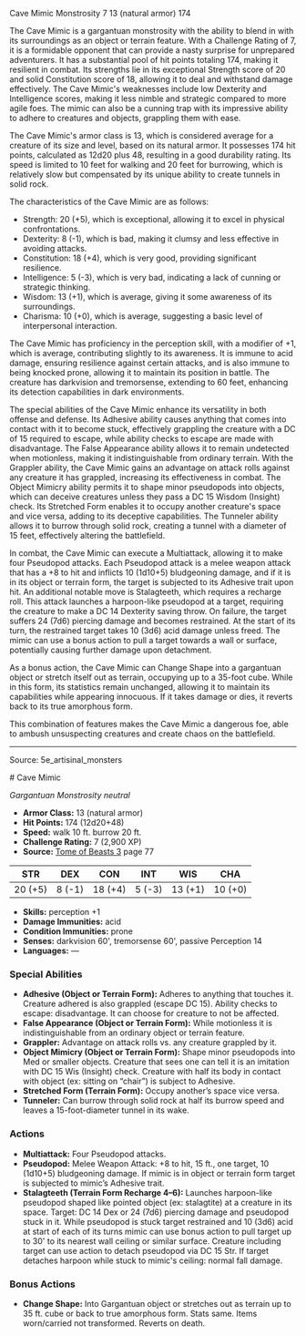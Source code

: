 <MonsterName/>Cave Mimic</MonsterName>
<CreatureType/>Monstrosity</CreatureType>
<CR/>7</CR>
<AC/>13 (natural armor)</AC>
<HP/>174</HP>
<summary>The Cave Mimic is a gargantuan monstrosity with the ability to blend in with its surroundings as an object or terrain feature. With a Challenge Rating of 7, it is a formidable opponent that can provide a nasty surprise for unprepared adventurers. It has a substantial pool of hit points totaling 174, making it resilient in combat. Its strengths lie in its exceptional Strength score of 20 and solid Constitution score of 18, allowing it to deal and withstand damage effectively. The Cave Mimic's weaknesses include low Dexterity and Intelligence scores, making it less nimble and strategic compared to more agile foes. The mimic can also be a cunning trap with its impressive ability to adhere to creatures and objects, grappling them with ease. </summary>

<detail>

The Cave Mimic's armor class is 13, which is considered average for a creature of its size and level, based on its natural armor. It possesses 174 hit points, calculated as 12d20 plus 48, resulting in a good durability rating. Its speed is limited to 10 feet for walking and 20 feet for burrowing, which is relatively slow but compensated by its unique ability to create tunnels in solid rock.

The characteristics of the Cave Mimic are as follows: 
- Strength: 20 (+5), which is exceptional, allowing it to excel in physical confrontations.
- Dexterity: 8 (-1), which is bad, making it clumsy and less effective in avoiding attacks.
- Constitution: 18 (+4), which is very good, providing significant resilience.
- Intelligence: 5 (-3), which is very bad, indicating a lack of cunning or strategic thinking.
- Wisdom: 13 (+1), which is average, giving it some awareness of its surroundings.
- Charisma: 10 (+0), which is average, suggesting a basic level of interpersonal interaction.

The Cave Mimic has proficiency in the perception skill, with a modifier of +1, which is average, contributing slightly to its awareness. It is immune to acid damage, ensuring resilience against certain attacks, and is also immune to being knocked prone, allowing it to maintain its position in battle. The creature has darkvision and tremorsense, extending to 60 feet, enhancing its detection capabilities in dark environments.

The special abilities of the Cave Mimic enhance its versatility in both offense and defense. Its Adhesive ability causes anything that comes into contact with it to become stuck, effectively grappling the creature with a DC of 15 required to escape, while ability checks to escape are made with disadvantage. The False Appearance ability allows it to remain undetected when motionless, making it indistinguishable from ordinary terrain. With the Grappler ability, the Cave Mimic gains an advantage on attack rolls against any creature it has grappled, increasing its effectiveness in combat. The Object Mimicry ability permits it to shape minor pseudopods into objects, which can deceive creatures unless they pass a DC 15 Wisdom (Insight) check. Its Stretched Form enables it to occupy another creature's space and vice versa, adding to its deceptive capabilities. The Tunneler ability allows it to burrow through solid rock, creating a tunnel with a diameter of 15 feet, effectively altering the battlefield.

In combat, the Cave Mimic can execute a Multiattack, allowing it to make four Pseudopod attacks. Each Pseudopod attack is a melee weapon attack that has a +8 to hit and inflicts 10 (1d10+5) bludgeoning damage, and if it is in its object or terrain form, the target is subjected to its Adhesive trait upon hit. An additional notable move is Stalagteeth, which requires a recharge roll. This attack launches a harpoon-like pseudopod at a target, requiring the creature to make a DC 14 Dexterity saving throw. On failure, the target suffers 24 (7d6) piercing damage and becomes restrained. At the start of its turn, the restrained target takes 10 (3d6) acid damage unless freed. The mimic can use a bonus action to pull a target towards a wall or surface, potentially causing further damage upon detachment.

As a bonus action, the Cave Mimic can Change Shape into a gargantuan object or stretch itself out as terrain, occupying up to a 35-foot cube. While in this form, its statistics remain unchanged, allowing it to maintain its capabilities while appearing innocuous. If it takes damage or dies, it reverts back to its true amorphous form.

This combination of features makes the Cave Mimic a dangerous foe, able to ambush unsuspecting creatures and create chaos on the battlefield.</detail>



---

Source: 5e_artisinal_monsters

<statblock>
# Cave Mimic

*Gargantuan* *Monstrosity* *neutral*

- **Armor Class:** 13 (natural armor)
- **Hit Points:** 174 (12d20+48)
- **Speed:** walk 10 ft. burrow 20 ft.
- **Challenge Rating:** 7 (2,900 XP)
- **Source:** [Tome of Beasts 3](https://koboldpress.com/kpstore/product/tome-of-beasts-3-for-5th-edition/) page 77

| STR | DEX | CON | INT | WIS | CHA |
| --- | --- | --- | --- | --- | --- |
| 20 (+5) | 8 (-1) | 18 (+4) | 5 (-3) | 13 (+1) | 10 (+0) |

- **Skills:** perception +1
- **Damage Immunities:** acid
- **Condition Immunities:** prone
- **Senses:** darkvision 60', tremorsense 60', passive Perception 14
- **Languages:** —

### Special Abilities

- **Adhesive (Object or Terrain Form):** Adheres to anything that touches it. Creature adhered is also grappled (escape DC 15). Ability checks to escape: disadvantage. It can choose for creature to not be affected.
- **False Appearance (Object or Terrain Form):** While motionless it is indistinguishable from an ordinary object or terrain feature.
- **Grappler:** Advantage on attack rolls vs. any creature grappled by it.
- **Object Mimicry (Object or Terrain Form):** Shape minor pseudopods into Med or smaller objects. Creature that sees one can tell it is an imitation with DC 15 Wis (Insight) check. Creature with half its body in contact with object (ex: sitting on “chair”) is subject to Adhesive.
- **Stretched Form (Terrain Form):** Occupy another’s space vice versa.
- **Tunneler:** Can burrow through solid rock at half its burrow speed and leaves a 15-foot-diameter tunnel in its wake.

### Actions

- **Multiattack:** Four Pseudopod attacks.
- **Pseudopod:** Melee Weapon Attack: +8 to hit, 15 ft., one target, 10 (1d10+5) bludgeoning damage. If mimic is in object or terrain form target is subjected to mimic’s Adhesive trait.
- **Stalagteeth (Terrain Form Recharge 4–6):** Launches harpoon-like pseudopod shaped like pointed object (ex: stalagtite) at a creature in its space. Target: DC 14 Dex or 24 (7d6) piercing damage and pseudopod stuck in it. While pseudopod is stuck target restrained and 10 (3d6) acid at start of each of its turns mimic can use bonus action to pull target up to 30' to its nearest wall ceiling or similar surface. Creature including target can use action to detach pseudopod via DC 15 Str. If target detaches harpoon while stuck to mimic's ceiling: normal fall damage.

### Bonus Actions

- **Change Shape:** Into Gargantuan object or stretches out as terrain up to 35 ft. cube or back to true amorphous form. Stats same. Items worn/carried not transformed. Reverts on death.


</statblock>


